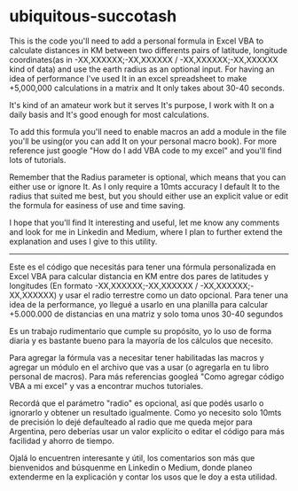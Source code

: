 # ubiquitous-succotash

This is the code you'll need to add a personal formula in Excel VBA to calculate distances in KM between two differents pairs of latitude, longitude coordinates(as in -XX,XXXXXX;-XX,XXXXXX / -XX,XXXXXX;-XX,XXXXXX kind of data) and use the earth radius as an optional input. For having an idea of performance I've used It in an excel spreadsheet to make +5,000,000 calculations in a matrix and It only takes about 30-40 seconds.

It's kind of an amateur work but it serves It's purpose, I work with It on a daily basis and It's good enough for most calculations.

To add this formula you'll need to enable macros an add a module in the file you'll be using(or you can add It on your personal macro book). For more reference just google "How do I add VBA code to my excel" and you'll find lots of tutorials.

Remember that the Radius parameter is optional, which means that you can either use or ignore It. As I only require a 10mts accuracy I default It to the radius that suited me best, but you should either use an explicit value or edit the formula for easiness of use and time saving.

I hope that you'll find It interesting and useful, let me know any comments and look for me in Linkedin and Medium, where I plan to further extend the explanation and uses I give to this utility.

------------------------------------------------------------------------------------------------------------------------------------------

Este es el código que necesitás para tener una fórmula personalizada en Excel VBA para calcular distancia en KM entre dos pares de latitudes y longitudes (En formato -XX,XXXXXX;-XX,XXXXXX / -XX,XXXXXX;-XX,XXXXXX) y usar el radio terrestre como un dato opcional. Para tener una idea de la performance, yo llegué a usarlo en una planilla para calcular +5.000.000 de distancias en una matriz y solo toma unos 30-40 segundos

Es un trabajo rudimentario que cumple su propósito, yo lo uso de forma diaria y es bastante bueno para la mayoría de los cálculos que necesito.

Para agregar la fórmula vas a necesitar tener habilitadas las macros y agregar un módulo en el archivo que vas a usar (o agregarla en tu libro personal de macros). Para más referencias googleá "Como agregar código VBA a mi excel" y vas a encontrar muchos tutoriales.

Recordá que el parámetro "radio" es opcional, así que podés usarlo o ignorarlo y obtener un resultado igualmente. Como yo necesito solo 10mts de precisión lo dejé defaulteado al radio que me queda mejor para Argentina, pero deberías usar un valor explícito o editar el código para más facilidad y ahorro de tiempo.

Ojalá lo encuentren interesante y útil, los comentarios son más que bienvenidos and búsquenme en Linkedin o Medium, donde planeo extenderme en la explicación y contar los usos que le doy a esta utilidad.
